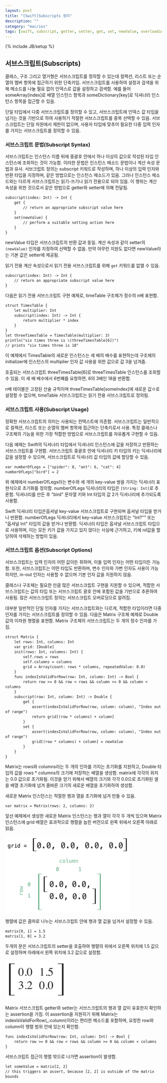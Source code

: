 ```yaml
---
layout: post
title: "[Swift]Subscripts 정리"
description: ""
category: "mac/ios"
tags: [swift, subscript, getter, setter, get, set, newValue, overloading]
---
```

{% include JB/setup %}

## 서브스크립트(Subscripts)

클래스, 구조 그리고 열거형은 서브스크립트를 정의할 수 있는데 컬렉션, 리스트 또는 순열의 멤버 항목에 접근하기 위한 단축키임. 서브스크립트를 사용하여 설정과 검색을 위해 메소드를 나눌 필요 없이 인덱스로 값을 설정하고 검색함. 예를 들어 someArray[index]로 배열 인스턴스 항목과 someDictionary[key]로 딕셔너리 인스턴스 항목을 접근할 수 있음.

단일 타입에서 다중 서브스크립트를 정의할 수 있고, 서브스크립트에 인덱스 값 타입을 넘기는 것을 기반으로 하여 사용하기 적절한 서브스크립트를 중복 선택할 수 있음. 서브스크립트는 단일 차원에서 제한이 없으며, 사용자 타입에 맞추어 필요한 다중 입력 인자를 가지는 서브스크립트를 정의할 수 있음.

### 서브스크립트 문법(Subscript Syntax)

서브스크립트는 인스턴스 이름 뒤에 중괄호 안에서 하나 이상의 값으로 작성된 타입 인스턴스에 조회하는 것이 가능함. 이러한 문법은 인스턴스 메소드 문법이나 계산 속성 문법과 유사. 서브크립트 정의는 subscript 키워드로 작성하며, 하나 이상의 입력 인자와 반환 타입을 지정하며, 같은 방법으로는 인스턴스 메소드가 있음. 그러나 인스턴스 메소드와는 다르게 서브스크립트는 읽기-쓰기나 읽기 전용으로 되어 있음. 이 행위는 계산 속성을 위한 것으로서 같은 방법으로 getter와 setter에 의해 전달됨.

	subscript(index: Int) -> Int {
	    get {
	        // return an appropriate subscript value here
	    }
	    set(newValue) {
	        // perform a suitable setting action here
	    }
	}

newValue 타입은 서브스크립트의 반환 값과 동일. 계산 속성과 같이 setter의 `(newValue)` 인자를 지정하여 선택할 수 없음. 만약 아무런 지원도 없다면 newValue라는 기본 값은 setter에 제공됨.

읽기 전용 계산 속성으로서 읽기 전용 서브스크립트를 위해 `get` 키워드를 없앨 수 있음.

	subscript(index: Int) -> Int {
	    // return an appropriate subscript value here
	}

다음은 읽기 전용 서브스크립트 구현 예제로, timeTable 구조체가 정수의 n배 표현함.

	struct TimesTable {
	    let multiplier: Int
	    subscript(index: Int) -> Int {
	        return multiplier * index
	    }
	}
	let threeTimesTable = TimesTable(multiplier: 3)
	println("six times three is \(threeTimesTable[6])")
	// prints "six times three is 18"

이 예제에서 TimesTable의 새로운 인스턴스는 세 배의 배수를 표현하는데 구조체의 initializer에 인스턴스의 multiplier 인자 값 사용을 위한 값으로 값 3을 넘겨줌.

호출되는 서브스크립트 threeTimesTable[6]로 threeTimesTable 인스턴스를 조회할 수 있음. 이 세 배 배수에서 6번째를 요청하면, 6의 3배인 18을 반환함.

<div class="alert-info">
n배 테이블은 고정된 산술 규칙이며 threeTimesTable[someIndex]에 새로운 값ㅇ로 설정할 수 없으며, timeTable 서브스크립트는 읽기 전용 서브스크립트로 정의됨.
</div>

### 서브스크립트 사용(Subscript Usage)

정확한 서브스크립트의 의미는 사용되는 컨택스트에 의존함. 서브스크립트는 일반적으로 컬렉션, 리스트 또는 순열의 멤버 항목에 접근하는 단축키로서 사용. 특정 클래스나 구조체의 기능을 위한 가장 적합한 방법으로 서브스크립트를 자유롭게 구현할 수 있음.

다음 예제는 Swift의 딕셔너리 타입에서 딕셔너리 인스턴스에 값을 저장하고 반환하는 서브스크립트를 구현함. 서브스크립트 중괄호 안에 딕셔너리 키 타입의 키는 딕셔너리에 값을 설정할 수 있으며, 서브스크립트로 딕셔너리 값 타입의 값에 할당할 수 있음.

	var numberOfLegs = ["spider": 8, "ant": 6, "cat": 4]
	numberOfLegs["bird"] = 2

위 예제에서 numberOfLegs라는 변수와 세 개의 key-value 쌍을 가지는 딕셔너리 표현식으로 초기화를 정의함. numberOfLegs 딕셔너리의 타입은 `[String: Int]`로 추론함. 딕셔너리를 만든 후 "bird" 문자열 키와 Int 타입의 값 2가 딕셔너리에 추가되도록 사용함.

<div class="alert-info">
Swift 딕셔너리 타입은옵셔널 key-value 서브스크립트로 구현되며 옵셔널 타입을 받거나 반환함. numberOfLegs 딕셔너리에서 key-value 서브스크립트는 "Int?"" 또는 "옵셔널 Int" 타입의 값을 받거나 반환함. 딕셔너리 타입은 옵셔널 서브스크립트 타입으로 사용하며, 이는 모든 키가 값을 가지고 있지 않다는 사실에 근거하고, 키에 nil값을 할당하여 삭제하는 방법이 있음.
</div>

### 서브스크립트 옵션(Subscript Options)

서브스크립트는 입력 인자의 어떤 값이든 취하며, 이들 입력 인자는 어떤 타입이든 가능함. 또한, 서브스크립트는 어떤 타입도 반환하며, 변수 인자와 가변 인자도 사용이 가능하지만, in-out 인자는 사용할 수 없으며 기본 인자 값을 지원하지 않음.

클래스나 구조체는 필요한 만큼 많은 서브스크립트 구현을 지원할 수 있으며, 적합한 서브스크립트는 값의 타입 또는 서브스크립트 괄호 안에 포함된 값을 기반으로 추론하여 사용됨. 많은 서브스크립트 정의는 서브스크립트 오버로딩으로 알려짐.

대부분 일반적인 단일 인자를 가지는 서브스크립트와는 다르게, 적합한 타입이라면 다중 인자를 가지는 서브스크립트를 정의할 수 있음. 다음은 Matrix 구조체 예제로 Double 값의 이차원 행렬을 표현함. Matrix 구조체의 서브스크립트는 두 개의 정수 인자를 가짐.

	struct Matrix {
	    let rows: Int, columns: Int
	    var grid: [Double]
	    init(rows: Int, columns: Int) {
	        self.rows = rows
	        self.columns = columns
	        grid = Array(count: rows * columns, repeatedValue: 0.0)
	    }
	    func indexIsValidForRow(row: Int, column: Int) -> Bool {
	        return row >= 0 && row < rows && column >= 0 && column < columns
	    }
	    subscript(row: Int, column: Int) -> Double {
	        get {
	            assert(indexIsValidForRow(row, column: column), "Index out of range")
	            return grid[(row * columns) + column]
	        }
	        set {
	            assert(indexIsValidForRow(row, column: column), "Index out of range")
	            grid[(row * columns) + column] = newValue
	        }
	    }
	}

Matrix는 rows와 columns라는 두 개의 인자를 가지는 초기화를 지원하고, Double 타입의 값을 rows * columns의 크기에 저장하는 배열을 생성함. matrix에 각각의 위치는 0.0 값으로 초기화됨. 이것을 얻기 위해서 배열의 크기와 각각 0.0으로 초기화된 셀을 배열 초기화에 넘겨 올바른 크기의 새로운 배열을 초기화하여 생성함.

새로운 Matrix 인스턴스는 적절한 행과 열을 초기화에 넘겨 만들 수 있음.

	var matrix = Matrix(rows: 2, columns: 2)

앞선 예제에서 생성한 새로운 Matrix 인스턴스는 행과 열이 각각 두 개씩 있으며 Matrix 인스턴스에 grid 배열은 효과적으로 행렬을 눕힌 버전으로 왼쪽 위에서 오른쪽 아래로 읽음.

<img src="/../../../../image/2014/09/subscriptMatrix01_2x.png" alt="subscriptMatrix01" style="width: 400px;"/><br/>

행렬에 값은 콤마로 나누는 서브스크립트 안에 행과 열 값을 넘겨서 설정할 수 있음.

	matrix[0, 1] = 1.5
	matrix[1, 0] = 3.2

두개의 문은 서브스크립트의 setter을 호출하여 행렬의 위에서 오른쪽 위치에 1.5 값으로 설정하며 아래에서 왼쪽 위치에 3.2 값으로 설정함.

<img src="/../../../../image/2014/09/subscriptMatrix02_2x.png" alt="subscriptMatrix02" style="width: 200px;"/><br/>

Matrix 서브스크립트 getter와 setter는 서브스크립트의 행과 열 값이 유효한지 확인하는 assertion을 가짐. 이 assertion을 지원히기 위해 Matrix는 indexIsValidForRow(_:column)이라는 편리한 메소드를 포함하며, 요청한 row와 column이 행렬 범위 안에 있는지 확인함.

	func indexIsValidForRow(row: Int, column: Int) -> Bool {
	    return row >= 0 && row < rows && column >= 0 && column < columns
	}

서브스크립트 접근이 행렬 밖으로 나가면 assertion이 발생함.

	let someValue = matrix[2, 2]
	// this triggers an assert, because [2, 2] is outside of the matrix bounds
